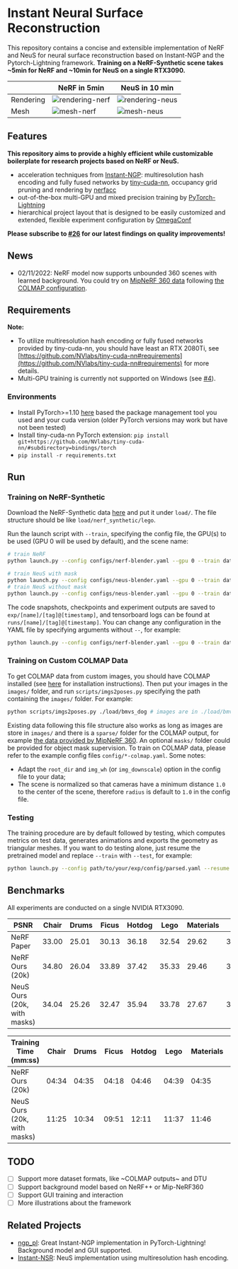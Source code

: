 # Instant Neural Surface Reconstruction

This repository contains a concise and extensible implementation of NeRF and NeuS for neural surface reconstruction based on Instant-NGP and the Pytorch-Lightning framework. **Training on a NeRF-Synthetic scene takes ~5min for NeRF and ~10min for NeuS on a single RTX3090.**

|           | NeRF in 5min                                                                                                           | NeuS in 10 min                                                                                                         |
| --------- | ---------------------------------------------------------------------------------------------------------------------- | ---------------------------------------------------------------------------------------------------------------------- |
| Rendering | ![rendering-nerf](https://user-images.githubusercontent.com/19284678/199078178-b719676b-7e60-47f1-813b-c0b533f5480d.png) | ![rendering-neus](https://user-images.githubusercontent.com/19284678/199078300-ebcf249d-b05e-431f-b035-da354705d8db.png) |
| Mesh      | ![mesh-nerf](https://user-images.githubusercontent.com/19284678/199078661-b5cd569a-c22b-4220-9c11-d5fd13a52fb8.png)      | ![mesh-neus](https://user-images.githubusercontent.com/19284678/199078481-164e36a6-6d55-45cc-aaf3-795a114e4a38.png)      |

## Features

**This repository aims to provide a highly efficient while customizable boilerplate for research projects based on NeRF or NeuS.**

- acceleration techniques from [Instant-NGP](https://github.com/NVlabs/instant-ngp): multiresolution hash encoding and fully fused networks by [tiny-cuda-nn](https://github.com/NVlabs/tiny-cuda-nn), occupancy grid pruning and rendering by [nerfacc](https://github.com/KAIR-BAIR/nerfacc)
- out-of-the-box multi-GPU and mixed precision training by [PyTorch-Lightning](https://github.com/Lightning-AI/lightning)
- hierarchical project layout that is designed to be easily customized and extended, flexible experiment configuration by [OmegaConf](https://github.com/omry/omegaconf)

**Please subscribe to [#26](https://github.com/bennyguo/instant-nsr-pl/issues/26) for our latest findings on quality improvements!**

## News

- 02/11/2022: NeRF model now supports unbounded 360 scenes with learned background. You could try on [MipNeRF 360 data](http://storage.googleapis.com/gresearch/refraw360/360_v2.zip) following [the COLMAP configuration](https://github.com/bennyguo/instant-nsr-pl#training-on-custom-colmap-data).

## Requirements

**Note:**

- To utilize multiresolution hash encoding or fully fused networks provided by tiny-cuda-nn, you should have least an RTX 2080Ti, see [https://github.com/NVlabs/tiny-cuda-nn#requirements](https://github.com/NVlabs/tiny-cuda-nn#requirements) for more details.
- Multi-GPU training is currently not supported on Windows (see [#4](https://github.com/bennyguo/instant-nsr-pl/issues/4)).

### Environments

- Install PyTorch>=1.10 [here](https://pytorch.org/get-started/locally/) based the package management tool you used and your cuda version (older PyTorch versions may work but have not been tested)
- Install tiny-cuda-nn PyTorch extension: `pip install git+https://github.com/NVlabs/tiny-cuda-nn/#subdirectory=bindings/torch`
- `pip install -r requirements.txt`

## Run

### Training on NeRF-Synthetic

Download the NeRF-Synthetic data [here](https://drive.google.com/drive/folders/128yBriW1IG_3NJ5Rp7APSTZsJqdJdfc1) and put it under `load/`. The file structure should be like `load/nerf_synthetic/lego`.

Run the launch script with `--train`, specifying the config file, the GPU(s) to be used (GPU 0 will be used by default), and the scene name:

```bash
# train NeRF
python launch.py --config configs/nerf-blender.yaml --gpu 0 --train dataset.scene=lego tag=example

# train NeuS with mask
python launch.py --config configs/neus-blender.yaml --gpu 0 --train dataset.scene=lego tag=example
# train NeuS without mask
python launch.py --config configs/neus-blender.yaml --gpu 0 --train dataset.scene=lego tag=example system.loss.lambda_mask=0.0
```

The code snapshots, checkpoints and experiment outputs are saved to `exp/[name]/[tag]@[timestamp]`, and tensorboard logs can be found at `runs/[name]/[tag]@[timestamp]`. You can change any configuration in the YAML file by specifying arguments without `--`, for example:

```bash
python launch.py --config configs/nerf-blender.yaml --gpu 0 --train dataset.scene=lego tag=iter50k seed=0 trainer.max_steps=50000
```

### Training on Custom COLMAP Data

To get COLMAP data from custom images, you should have COLMAP installed (see [here](https://colmap.github.io/install.html) for installation instructions). Then put your images in the `images/` folder, and run `scripts/imgs2poses.py` specifying the path containing the `images/` folder. For example:

```bash
python scripts/imgs2poses.py ./load/bmvs_dog # images are in ./load/bmvs_dog/images
```

Existing data following this file structure also works as long as images are store in `images/` and there is a `sparse/` folder for the COLMAP output, for example [the data provided by MipNeRF 360](http://storage.googleapis.com/gresearch/refraw360/360_v2.zip). An optional `masks/` folder could be provided for object mask supervision. To train on COLMAP data, please refer to the example config files `config/*-colmap.yaml`. Some notes:

- Adapt the `root_dir` and `img_wh` (or `img_downscale`) option in the config file to your data;
- The scene is normalized so that cameras have a minimum distance `1.0` to the center of the scene, therefore `radius` is default to `1.0` in the config file.

### Testing

The training procedure are by default followed by testing, which computes metrics on test data, generates animations and exports the geometry as triangular meshes. If you want to do testing alone, just resume the pretrained model and replace `--train` with `--test`, for example:

```bash
python launch.py --config path/to/your/exp/config/parsed.yaml --resume path/to/your/exp/ckpt/epoch=0-step=20000.ckpt --gpu 0 --test
```

## Benchmarks

All experiments are conducted on a single NVIDIA RTX3090.

| PSNR                        | Chair | Drums | Ficus | Hotdog | Lego  | Materials | Mic   | Ship  | Avg.  |
| --------------------------- | ----- | ----- | ----- | ------ | ----- | --------- | ----- | ----- | ----- |
| NeRF Paper                  | 33.00 | 25.01 | 30.13 | 36.18  | 32.54 | 29.62     | 32.91 | 28.65 | 31.01 |
| NeRF Ours (20k)             | 34.80 | 26.04 | 33.89 | 37.42  | 35.33 | 29.46     | 35.22 | 31.17 | 32.92 |
| NeuS Ours (20k, with masks) | 34.04 | 25.26 | 32.47 | 35.94  | 33.78 | 27.67     | 33.43 | 29.50 | 31.51 |

| Training Time (mm:ss)       | Chair | Drums | Ficus | Hotdog | Lego  | Materials | Mic   | Ship  | Avg.  |
| --------------------------- | ----- | ----- | ----- | ------ | ----- | --------- | ----- | ----- | ----- |
| NeRF Ours (20k)             | 04:34 | 04:35 | 04:18 | 04:46  | 04:39 | 04:35     | 04:26 | 05:41 | 04:42 |
| NeuS Ours (20k, with masks) | 11:25 | 10:34 | 09:51 | 12:11  | 11:37 | 11:46     | 09:59 | 16:25 | 11:44 |

## TODO

- [ ] Support more dataset formats, like ~COLMAP outputs~ and DTU
- [ ] Support background model based on NeRF++ or Mip-NeRF360
- [ ] Support GUI training and interaction
- [ ] More illustrations about the framework

## Related Projects

- [ngp_pl](https://github.com/kwea123/ngp_pl): Great Instant-NGP implementation in PyTorch-Lightning! Background model and GUI supported.
- [Instant-NSR](https://github.com/zhaofuq/Instant-NSR): NeuS implementation using multiresolution hash encoding.
